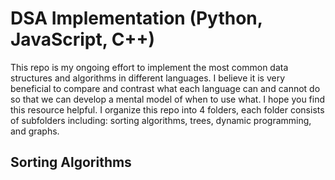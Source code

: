 # DSA Implementation (Python, JavaScript, C++)

This repo is my ongoing effort to implement the most common data structures and algorithms in different languages. I believe it is very beneficial to compare and contrast what each language can and cannot do so that we can develop a mental model of when to use what. I hope you find this resource helpful. I organize this repo into 4 folders, each folder consists of subfolders including: sorting algorithms, trees, dynamic programming, and graphs.

## Sorting Algorithms
